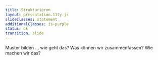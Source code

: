 ```yaml
---
title: Strukturieren
layout: presentation.11ty.js
slideClasses: statement
additionalClasses: is-purple
status: ok
transition: slide
---
```


Muster bilden … wie geht das? Was können wir zusammenfassen? Wie machen wir das?
